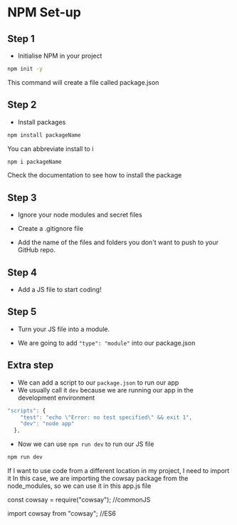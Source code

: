 # NPM Set-up

## Step 1

- Initialise NPM in your project

```bash
npm init -y
```

This command will create a file called package.json

## Step 2

- Install packages

```bash
npm install packageName
```

You can abbreviate install to i

```bash
npm i packageName
```

Check the documentation to see how to install the package

## Step 3

- Ignore your node modules and secret files

- Create a .gitignore file
- Add the name of the files and folders you don't want to push to your GitHub repo.

## Step 4

- Add a JS file to start coding!

## Step 5

- Turn your JS file into a module.

- We are going to add `"type": "module"` into our package.json

## Extra step

- We can add a script to our `package.json` to run our app
- We usually call it `dev` because we are running our app in the development environment

```js
"scripts": {
    "test": "echo \"Error: no test specified\" && exit 1",
    "dev": "node app"
  },
```

- Now we can use `npm run dev` to run our JS file

```bash
npm run dev
```

<!-- ================================================================== -->

If I want to use code from a different location in my project, I need to import it
In this case, we are importing the cowsay package from the node_modules, so we can use it in this app.js file

const cowsay = require("cowsay"); //commonJS

import cowsay from "cowsay"; //ES6
